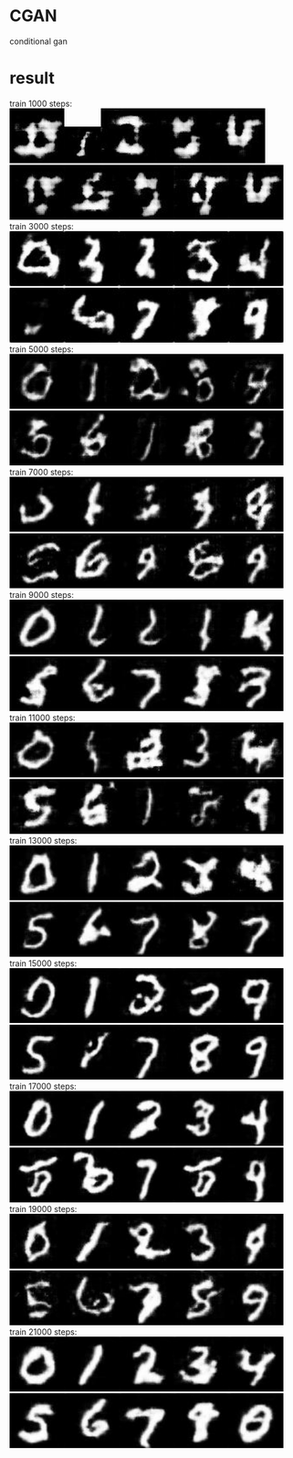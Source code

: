 # CGAN
conditional gan
# result  
train 1000 steps:  
<img src="https://github.com/1991yuyang/CGAN/blob/main/test_images/1000/0.jpg" width="96" height="96"><img src="https://github.com/1991yuyang/CGAN/blob/main/test_images/1000/1.jpg" width="64" height="64"><img src="https://github.com/1991yuyang/CGAN/blob/main/test_images/1000/2.jpg" width="96" height="96"><img src="https://github.com/1991yuyang/CGAN/blob/main/test_images/1000/3.jpg" width="96" height="96"><img src="https://github.com/1991yuyang/CGAN/blob/main/test_images/1000/4.jpg" width="96" height="96"><img src="https://github.com/1991yuyang/CGAN/blob/main/test_images/1000/5.jpg" width="96" height="96"><img src="https://github.com/1991yuyang/CGAN/blob/main/test_images/1000/6.jpg" width="96" height="96"><img src="https://github.com/1991yuyang/CGAN/blob/main/test_images/1000/7.jpg" width="96" height="96"><img src="https://github.com/1991yuyang/CGAN/blob/main/test_images/1000/8.jpg" width="96" height="96"><img src="https://github.com/1991yuyang/CGAN/blob/main/test_images/1000/9.jpg" width="96" height="96">  
train 3000 steps:  
<img src="https://github.com/1991yuyang/CGAN/blob/main/test_images/3000/0.jpg" width="96" height="96"><img src="https://github.com/1991yuyang/CGAN/blob/main/test_images/3000/1.jpg" width="96" height="96"><img src="https://github.com/1991yuyang/CGAN/blob/main/test_images/3000/2.jpg" width="96" height="96"><img src="https://github.com/1991yuyang/CGAN/blob/main/test_images/3000/3.jpg" width="96" height="96"><img src="https://github.com/1991yuyang/CGAN/blob/main/test_images/3000/4.jpg" width="96" height="96"><img src="https://github.com/1991yuyang/CGAN/blob/main/test_images/3000/5.jpg" width="96" height="96"><img src="https://github.com/1991yuyang/CGAN/blob/main/test_images/3000/6.jpg" width="96" height="96"><img src="https://github.com/1991yuyang/CGAN/blob/main/test_images/3000/7.jpg" width="96" height="96"><img src="https://github.com/1991yuyang/CGAN/blob/main/test_images/3000/8.jpg" width="96" height="96"><img src="https://github.com/1991yuyang/CGAN/blob/main/test_images/3000/9.jpg" width="96" height="96">  
train 5000 steps:  
<img src="https://github.com/1991yuyang/CGAN/blob/main/test_images/5000/0.jpg" width="96" height="96"><img src="https://github.com/1991yuyang/CGAN/blob/main/test_images/5000/1.jpg" width="96" height="96"><img src="https://github.com/1991yuyang/CGAN/blob/main/test_images/5000/2.jpg" width="96" height="96"><img src="https://github.com/1991yuyang/CGAN/blob/main/test_images/5000/3.jpg" width="96" height="96"><img src="https://github.com/1991yuyang/CGAN/blob/main/test_images/5000/4.jpg" width="96" height="96"><img src="https://github.com/1991yuyang/CGAN/blob/main/test_images/5000/5.jpg" width="96" height="96"><img src="https://github.com/1991yuyang/CGAN/blob/main/test_images/5000/6.jpg" width="96" height="96"><img src="https://github.com/1991yuyang/CGAN/blob/main/test_images/5000/7.jpg" width="96" height="96"><img src="https://github.com/1991yuyang/CGAN/blob/main/test_images/5000/8.jpg" width="96" height="96"><img src="https://github.com/1991yuyang/CGAN/blob/main/test_images/5000/9.jpg" width="96" height="96">  
train 7000 steps:  
<img src="https://github.com/1991yuyang/CGAN/blob/main/test_images/7000/0.jpg" width="96" height="96"><img src="https://github.com/1991yuyang/CGAN/blob/main/test_images/7000/1.jpg" width="96" height="96"><img src="https://github.com/1991yuyang/CGAN/blob/main/test_images/7000/2.jpg" width="96" height="96"><img src="https://github.com/1991yuyang/CGAN/blob/main/test_images/7000/3.jpg" width="96" height="96"><img src="https://github.com/1991yuyang/CGAN/blob/main/test_images/7000/4.jpg" width="96" height="96"><img src="https://github.com/1991yuyang/CGAN/blob/main/test_images/7000/5.jpg" width="96" height="96"><img src="https://github.com/1991yuyang/CGAN/blob/main/test_images/7000/6.jpg" width="96" height="96"><img src="https://github.com/1991yuyang/CGAN/blob/main/test_images/7000/7.jpg" width="96" height="96"><img src="https://github.com/1991yuyang/CGAN/blob/main/test_images/7000/8.jpg" width="96" height="96"><img src="https://github.com/1991yuyang/CGAN/blob/main/test_images/7000/9.jpg" width="96" height="96">  
train 9000 steps:  
<img src="https://github.com/1991yuyang/CGAN/blob/main/test_images/9000/0.jpg" width="96" height="96"><img src="https://github.com/1991yuyang/CGAN/blob/main/test_images/9000/1.jpg" width="96" height="96"><img src="https://github.com/1991yuyang/CGAN/blob/main/test_images/9000/2.jpg" width="96" height="96"><img src="https://github.com/1991yuyang/CGAN/blob/main/test_images/9000/3.jpg" width="96" height="96"><img src="https://github.com/1991yuyang/CGAN/blob/main/test_images/9000/4.jpg" width="96" height="96"><img src="https://github.com/1991yuyang/CGAN/blob/main/test_images/9000/5.jpg" width="96" height="96"><img src="https://github.com/1991yuyang/CGAN/blob/main/test_images/9000/6.jpg" width="96" height="96"><img src="https://github.com/1991yuyang/CGAN/blob/main/test_images/9000/7.jpg" width="96" height="96"><img src="https://github.com/1991yuyang/CGAN/blob/main/test_images/9000/8.jpg" width="96" height="96"><img src="https://github.com/1991yuyang/CGAN/blob/main/test_images/9000/9.jpg" width="96" height="96">  
train 11000 steps:  
<img src="https://github.com/1991yuyang/CGAN/blob/main/test_images/11000/0.jpg" width="96" height="96"><img src="https://github.com/1991yuyang/CGAN/blob/main/test_images/11000/1.jpg" width="96" height="96"><img src="https://github.com/1991yuyang/CGAN/blob/main/test_images/11000/2.jpg" width="96" height="96"><img src="https://github.com/1991yuyang/CGAN/blob/main/test_images/11000/3.jpg" width="96" height="96"><img src="https://github.com/1991yuyang/CGAN/blob/main/test_images/11000/4.jpg" width="96" height="96"><img src="https://github.com/1991yuyang/CGAN/blob/main/test_images/11000/5.jpg" width="96" height="96"><img src="https://github.com/1991yuyang/CGAN/blob/main/test_images/11000/6.jpg" width="96" height="96"><img src="https://github.com/1991yuyang/CGAN/blob/main/test_images/11000/7.jpg" width="96" height="96"><img src="https://github.com/1991yuyang/CGAN/blob/main/test_images/11000/8.jpg" width="96" height="96"><img src="https://github.com/1991yuyang/CGAN/blob/main/test_images/11000/9.jpg" width="96" height="96">  
train 13000 steps:  
<img src="https://github.com/1991yuyang/CGAN/blob/main/test_images/13000/0.jpg" width="96" height="96"><img src="https://github.com/1991yuyang/CGAN/blob/main/test_images/13000/1.jpg" width="96" height="96"><img src="https://github.com/1991yuyang/CGAN/blob/main/test_images/13000/2.jpg" width="96" height="96"><img src="https://github.com/1991yuyang/CGAN/blob/main/test_images/13000/3.jpg" width="96" height="96"><img src="https://github.com/1991yuyang/CGAN/blob/main/test_images/13000/4.jpg" width="96" height="96"><img src="https://github.com/1991yuyang/CGAN/blob/main/test_images/13000/5.jpg" width="96" height="96"><img src="https://github.com/1991yuyang/CGAN/blob/main/test_images/13000/6.jpg" width="96" height="96"><img src="https://github.com/1991yuyang/CGAN/blob/main/test_images/13000/7.jpg" width="96" height="96"><img src="https://github.com/1991yuyang/CGAN/blob/main/test_images/13000/8.jpg" width="96" height="96"><img src="https://github.com/1991yuyang/CGAN/blob/main/test_images/13000/9.jpg" width="96" height="96">  
train 15000 steps:  
<img src="https://github.com/1991yuyang/CGAN/blob/main/test_images/15000/0.jpg" width="96" height="96"><img src="https://github.com/1991yuyang/CGAN/blob/main/test_images/15000/1.jpg" width="96" height="96"><img src="https://github.com/1991yuyang/CGAN/blob/main/test_images/15000/2.jpg" width="96" height="96"><img src="https://github.com/1991yuyang/CGAN/blob/main/test_images/15000/3.jpg" width="96" height="96"><img src="https://github.com/1991yuyang/CGAN/blob/main/test_images/15000/4.jpg" width="96" height="96"><img src="https://github.com/1991yuyang/CGAN/blob/main/test_images/15000/5.jpg" width="96" height="96"><img src="https://github.com/1991yuyang/CGAN/blob/main/test_images/15000/6.jpg" width="96" height="96"><img src="https://github.com/1991yuyang/CGAN/blob/main/test_images/15000/7.jpg" width="96" height="96"><img src="https://github.com/1991yuyang/CGAN/blob/main/test_images/15000/8.jpg" width="96" height="96"><img src="https://github.com/1991yuyang/CGAN/blob/main/test_images/15000/9.jpg" width="96" height="96">  
train 17000 steps:  
<img src="https://github.com/1991yuyang/CGAN/blob/main/test_images/17000/0.jpg" width="96" height="96"><img src="https://github.com/1991yuyang/CGAN/blob/main/test_images/17000/1.jpg" width="96" height="96"><img src="https://github.com/1991yuyang/CGAN/blob/main/test_images/17000/2.jpg" width="96" height="96"><img src="https://github.com/1991yuyang/CGAN/blob/main/test_images/17000/3.jpg" width="96" height="96"><img src="https://github.com/1991yuyang/CGAN/blob/main/test_images/17000/4.jpg" width="96" height="96"><img src="https://github.com/1991yuyang/CGAN/blob/main/test_images/17000/5.jpg" width="96" height="96"><img src="https://github.com/1991yuyang/CGAN/blob/main/test_images/17000/6.jpg" width="96" height="96"><img src="https://github.com/1991yuyang/CGAN/blob/main/test_images/17000/7.jpg" width="96" height="96"><img src="https://github.com/1991yuyang/CGAN/blob/main/test_images/17000/8.jpg" width="96" height="96"><img src="https://github.com/1991yuyang/CGAN/blob/main/test_images/17000/9.jpg" width="96" height="96">  
train 19000 steps:  
<img src="https://github.com/1991yuyang/CGAN/blob/main/test_images/19000/0.jpg" width="96" height="96"><img src="https://github.com/1991yuyang/CGAN/blob/main/test_images/19000/1.jpg" width="96" height="96"><img src="https://github.com/1991yuyang/CGAN/blob/main/test_images/19000/2.jpg" width="96" height="96"><img src="https://github.com/1991yuyang/CGAN/blob/main/test_images/19000/3.jpg" width="96" height="96"><img src="https://github.com/1991yuyang/CGAN/blob/main/test_images/19000/4.jpg" width="96" height="96"><img src="https://github.com/1991yuyang/CGAN/blob/main/test_images/19000/5.jpg" width="96" height="96"><img src="https://github.com/1991yuyang/CGAN/blob/main/test_images/19000/6.jpg" width="96" height="96"><img src="https://github.com/1991yuyang/CGAN/blob/main/test_images/19000/7.jpg" width="96" height="96"><img src="https://github.com/1991yuyang/CGAN/blob/main/test_images/19000/8.jpg" width="96" height="96"><img src="https://github.com/1991yuyang/CGAN/blob/main/test_images/19000/9.jpg" width="96" height="96">  
train 21000 steps:  
<img src="https://github.com/1991yuyang/CGAN/blob/main/test_images/21000/0.jpg" width="96" height="96"><img src="https://github.com/1991yuyang/CGAN/blob/main/test_images/21000/1.jpg" width="96" height="96"><img src="https://github.com/1991yuyang/CGAN/blob/main/test_images/21000/2.jpg" width="96" height="96"><img src="https://github.com/1991yuyang/CGAN/blob/main/test_images/21000/3.jpg" width="96" height="96"><img src="https://github.com/1991yuyang/CGAN/blob/main/test_images/21000/4.jpg" width="96" height="96"><img src="https://github.com/1991yuyang/CGAN/blob/main/test_images/21000/5.jpg" width="96" height="96"><img src="https://github.com/1991yuyang/CGAN/blob/main/test_images/21000/6.jpg" width="96" height="96"><img src="https://github.com/1991yuyang/CGAN/blob/main/test_images/21000/7.jpg" width="96" height="96"><img src="https://github.com/1991yuyang/CGAN/blob/main/test_images/21000/8.jpg" width="96" height="96"><img src="https://github.com/1991yuyang/CGAN/blob/main/test_images/21000/9.jpg" width="96" height="96">  
